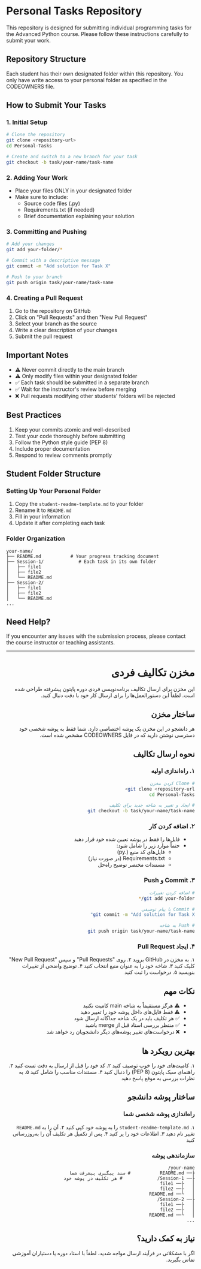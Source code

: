 # Personal Tasks Repository

This repository is designed for submitting individual programming tasks for the Advanced Python course. Please follow these instructions carefully to submit your work.

## Repository Structure

Each student has their own designated folder within this repository. You only have write access to your personal folder as specified in the CODEOWNERS file.

## How to Submit Your Tasks

### 1. Initial Setup
```bash
# Clone the repository
git clone <repository-url>
cd Personal-Tasks

# Create and switch to a new branch for your task
git checkout -b task/your-name/task-name
```

### 2. Adding Your Work
- Place your files ONLY in your designated folder
- Make sure to include:
  - Source code files (.py)
  - Requirements.txt (if needed)
  - Brief documentation explaining your solution

### 3. Committing and Pushing
```bash
# Add your changes
git add your-folder/*

# Commit with a descriptive message
git commit -m "Add solution for Task X"

# Push to your branch
git push origin task/your-name/task-name
```

### 4. Creating a Pull Request
1. Go to the repository on GitHub
2. Click on "Pull Requests" and then "New Pull Request"
3. Select your branch as the source
4. Write a clear description of your changes
5. Submit the pull request

## Important Notes

- ⚠️ Never commit directly to the main branch
- ⚠️ Only modify files within your designated folder
- ✅ Each task should be submitted in a separate branch
- ✅ Wait for the instructor's review before merging
- ❌ Pull requests modifying other students' folders will be rejected

## Best Practices

1. Keep your commits atomic and well-described
2. Test your code thoroughly before submitting
3. Follow the Python style guide (PEP 8)
4. Include proper documentation
5. Respond to review comments promptly

## Student Folder Structure

### Setting Up Your Personal Folder
1. Copy the `student-readme-template.md` to your folder
2. Rename it to `README.md`
3. Fill in your information
4. Update it after completing each task

### Folder Organization
```
your-name/
├── README.md           # Your progress tracking document
├── Session-1/             # Each task in its own folder
│   ├── file1
│   ├── file2
│   └── README.md
├── Session-2/
│   ├── file1
│   ├── file2
│   └── README.md
...
```

## Need Help?

If you encounter any issues with the submission process, please contact the course instructor or teaching assistants.

---

<div dir="rtl">

# مخزن تکالیف فردی

این مخزن برای ارسال تکالیف برنامه‌نویسی فردی دوره پایتون پیشرفته طراحی شده است. لطفاً این دستورالعمل‌ها را برای ارسال کار خود با دقت دنبال کنید.

## ساختار مخزن

هر دانشجو در این مخزن یک پوشه اختصاصی دارد. شما فقط به پوشه شخصی خود دسترسی نوشتن دارید که در فایل CODEOWNERS مشخص شده است.

## نحوه ارسال تکالیف

### ۱. راه‌اندازی اولیه
```bash
# Clone کردن مخزن
git clone <repository-url>
cd Personal-Tasks

# ایجاد و تغییر به شاخه جدید برای تکلیف
git checkout -b task/your-name/task-name
```

### ۲. اضافه کردن کار
- فایل‌ها را فقط در پوشه تعیین شده خود قرار دهید
- حتماً موارد زیر را شامل شود:
  - فایل‌های کد منبع (.py)
  - Requirements.txt (در صورت نیاز)
  - مستندات مختصر توضیح راه‌حل

### ۳. Commit و Push
```bash
# اضافه کردن تغییرات
git add your-folder/*

# Commit با پیام توصیفی
git commit -m "Add solution for Task X"

# Push به شاخه
git push origin task/your-name/task-name
```

### ۴. ایجاد Pull Request
۱. به مخزن در GitHub بروید
۲. روی "Pull Requests" و سپس "New Pull Request" کلیک کنید
۳. شاخه خود را به عنوان منبع انتخاب کنید
۴. توضیح واضحی از تغییرات بنویسید
۵. درخواست را ثبت کنید

## نکات مهم

- ⚠️ هرگز مستقیماً به شاخه main کامیت نکنید
- ⚠️ فقط فایل‌های داخل پوشه خود را تغییر دهید
- ✅ هر تکلیف باید در یک شاخه جداگانه ارسال شود
- ✅ منتظر بررسی استاد قبل از merge باشید
- ❌ درخواست‌های تغییر پوشه‌های دیگر دانشجویان رد خواهد شد

## بهترین رویکرد ها

۱. کامیت‌های خود را خوب توصیف کنید
۲. کد خود را قبل از ارسال به دقت تست کنید
۳. راهنمای سبک پایتون (PEP 8) را دنبال کنید
۴. مستندات مناسب را شامل کنید
۵. به نظرات بررسی به موقع پاسخ دهید

## ساختار پوشه دانشجو

### راه‌اندازی پوشه شخصی شما
۱. `student-readme-template.md` را به پوشه خود کپی کنید
۲. آن را به `README.md` تغییر نام دهید
۳. اطلاعات خود را پر کنید
۴. پس از تکمیل هر تکلیف آن را به‌روزرسانی کنید

### سازماندهی پوشه
```
your-name/
├── README.md           # سند پیگیری پیشرفت شما
├── Session-1/             # هر تکلیف در پوشه خود
│   ├── file1
│   ├── file2
│   └── README.md
├── Session-2/
│   ├── file1
│   ├── file2
│   └── README.md
...
```

## نیاز به کمک دارید؟

اگر با مشکلاتی در فرآیند ارسال مواجه شدید، لطفاً با استاد دوره یا دستیاران آموزشی تماس بگیرید.

</div>